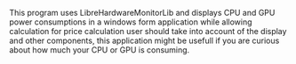 This program uses LibreHardwareMonitorLib and displays CPU and GPU power consumptions in a windows form application while allowing calculation for price calculation user should take into account of the display and other components, this application might be usefull if you are curious about how much your CPU or GPU is consuming.
